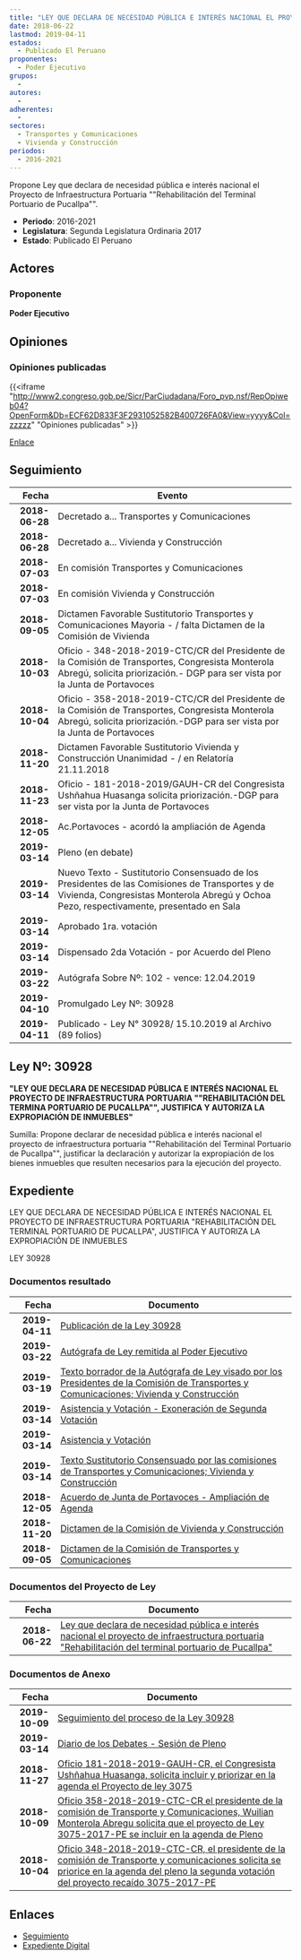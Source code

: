 ```yaml
---
title: "LEY QUE DECLARA DE NECESIDAD PÚBLICA E INTERÉS NACIONAL EL PROYECTO DE INFRAESTRUCTURA PORTUARIA 'REHABILITACIÓN DEL TERMINAL PORTUARIO DE PUCALLPA'"
date: 2018-06-22
lastmod: 2019-04-11
estados: 
  - Publicado El Peruano
proponentes: 
  - Poder Ejecutivo
grupos: 
  - 
autores: 
  - 
adherentes: 
  - 
sectores: 
  - Transportes y Comunicaciones
  - Vivienda y Construcción
periodos: 
  - 2016-2021
---
```


Propone Ley que declara de necesidad pública e interés nacional el Proyecto de Infraestructura Portuaria ""Rehabilitación del Terminal Portuario de Pucallpa"".

- **Periodo**: 2016-2021
- **Legislatura**: Segunda Legislatura Ordinaria 2017
- **Estado**: Publicado El Peruano

## Actores

### Proponente

**Poder Ejecutivo**


## Opiniones

### Opiniones publicadas

{{<iframe "http://www2.congreso.gob.pe/Sicr/ParCiudadana/Foro_pvp.nsf/RepOpiweb04?OpenForm&Db=ECF62D833F3F2931052582B400726FA0&View=yyyy&Col=zzzzz" "Opiniones publicadas" >}}

[Enlace](http://www2.congreso.gob.pe/Sicr/ParCiudadana/Foro_pvp.nsf/RepOpiweb04?OpenForm&Db=ECF62D833F3F2931052582B400726FA0&View=yyyy&Col=zzzzz)

## Seguimiento

| Fecha | Evento |
|------:|--------|
| **2018-06-28** | Decretado a... Transportes y Comunicaciones|
| **2018-06-28** | Decretado a... Vivienda y Construcción|
| **2018-07-03** | En comisión Transportes y Comunicaciones|
| **2018-07-03** | En comisión Vivienda y Construcción|
| **2018-09-05** | Dictamen Favorable Sustitutorio Transportes y Comunicaciones Mayoria - / falta Dictamen de la Comisión de Vivienda|
| **2018-10-03** | Oficio - 348-2018-2019-CTC/CR del Presidente de la Comisión de Transportes, Congresista Monterola Abregú, solicita priorización.- DGP para ser vista por la Junta de Portavoces|
| **2018-10-04** | Oficio - 358-2018-2019-CTC/CR del Presidente de la Comisión de Transportes, Congresista Monterola Abregú, solicita priorización.-DGP para ser vista por la Junta de Portavoces|
| **2018-11-20** | Dictamen Favorable Sustitutorio Vivienda y Construcción Unanimidad - / en Relatoría 21.11.2018|
| **2018-11-23** | Oficio - 181-2018-2019/GAUH-CR del Congresista Ushñahua Huasanga solicita priorización.-DGP para ser vista por la Junta de Portavoces|
| **2018-12-05** | Ac.Portavoces - acordó la ampliación de Agenda|
| **2019-03-14** | Pleno (en debate)|
| **2019-03-14** | Nuevo Texto - Sustitutorio Consensuado de los Presidentes de las Comisiones de Transportes y de Vivienda, Congresistas Monterola Abregú y Ochoa Pezo, respectivamente, presentado en Sala|
| **2019-03-14** | Aprobado 1ra. votación|
| **2019-03-14** | Dispensado 2da Votación - por Acuerdo del Pleno|
| **2019-03-22** | Autógrafa Sobre Nº: 102 - vence: 12.04.2019|
| **2019-04-10** | Promulgado Ley Nº: 30928|
| **2019-04-11** | Publicado - Ley N° 30928/ 15.10.2019 al Archivo (89 folios)|

## Ley Nº: 30928

**"LEY QUE DECLARA DE NECESIDAD PÚBLICA E INTERÉS NACIONAL EL PROYECTO DE INFRAESTRUCTURA PORTUARIA ""REHABILITACIÓN DEL TERMINA PORTUARIO DE PUCALLPA"", JUSTIFICA Y AUTORIZA LA EXPROPIACIÓN DE INMUEBLES"**

Sumilla: Propone declarar de necesidad pública e interés nacional el proyecto de infraestructura portuaria ""Rehabilitación del Terminal Portuario de Pucallpa"", justificar la declaración y autorizar la expropiación de los bienes inmuebles que resulten necesarios para la ejecución del proyecto.


## Expediente

LEY QUE DECLARA DE NECESIDAD PÚBLICA E INTERÉS NACIONAL EL PROYECTO DE INFRAESTRUCTURA PORTUARIA "REHABILITACIÓN DEL TERMINAL PORTUARIO DE PUCALLPA", JUSTIFICA Y AUTORIZA LA EXPROPIACIÓN DE INMUEBLES

LEY 30928


### Documentos resultado

| Fecha | Documento |
|------:|--------|
| **2019-04-11** | [Publicación de la Ley 30928](http://www.leyes.congreso.gob.pe/Documentos/2016_2021/ADLP/Normas_Legales/30928-LEY.pdf) |
| **2019-03-22** | [Autógrafa de Ley remitida al Poder Ejecutivo](http://www.leyes.congreso.gob.pe/Documentos/2016_2021/ADLP/Texto_Aprobado/AU0307520190322.pdf) |
| **2019-03-19** | [Texto borrador de la Autógrafa de Ley visado por los Presidentes de la Comisión de Transportes y Comunicaciones; Vivienda y Construcción](http://www.leyes.congreso.gob.pe/Documentos/2016_2021/Texto_Borrador_de_Autografa/BAU0307520190319.pdf) |
| **2019-03-14** | [Asistencia y Votación - Exoneración de Segunda Votación](http://www.leyes.congreso.gob.pe/Documentos/2016_2021/Asistencia_y_Votacion/Proyectos_de_Ley/Exoneracion_de_Segunda_Votacion/PL_ESV03075_20190314.pdf) |
| **2019-03-14** | [Asistencia y Votación](http://www.leyes.congreso.gob.pe/Documentos/2016_2021/Asistencia_y_Votacion/Proyectos_de_Ley/PL_AV03075_20190314.pdf) |
| **2019-03-14** | [Texto Sustitutorio Consensuado por las comisiones de Transportes y Comunicaciones; Vivienda y Construcción](http://www2.congreso.gob.pe/Sicr/TraDocEstProc/Contdoc01_2011.nsf/Docpub/06537CE01014B2F2052583BD005A3776/$FILE/TSC03075.pdf) |
| **2018-12-05** | [Acuerdo de Junta de Portavoces - Ampliación de Agenda](http://www.leyes.congreso.gob.pe/Documentos/2016_2021/Acuerdos/Junta_Portavoces/AJP03075_20181205.pdf) |
| **2018-11-20** | [Dictamen de la Comisión de Vivienda y Construcción](http://www.leyes.congreso.gob.pe/Documentos/2016_2021/Dictamenes/Proyectos_de_Ley/03075DC24MAY20181120.pdf) |
| **2018-09-05** | [Dictamen de la Comisión de Transportes y Comunicaciones](http://www.leyes.congreso.gob.pe/Documentos/2016_2021/Dictamenes/Proyectos_de_Ley/03075DC23MAY20180918.PDF) |

### Documentos del Proyecto de Ley

| Fecha | Documento |
|------:|--------|
| **2018-06-22** | [Ley que declara de necesidad pública e interés nacional el proyecto de infraestructura portuaria "Rehabilitación del terminal portuario de Pucallpa"](http://www.leyes.congreso.gob.pe/Documentos/2016_2021/Proyectos_de_Ley_y_de_Resoluciones_Legislativas/PL0307520180622.pdf) |

### Documentos de Anexo

| Fecha | Documento |
|------:|--------|
| **2019-10-09** | [Seguimiento del proceso de la Ley 30928](http://www.leyes.congreso.gob.pe/Documentos/2016_2021/Seguimiento_de_Proyectos_de_Ley/03075PL20191009.pdf) |
| **2019-03-14** | [Diario de los Debates - Sesión de Pleno](http://www2.congreso.gob.pe/Sicr/DiarioDebates/Publicad.nsf/SesionesPleno/05256D6E0073DFE9052583BE005C6657/$FILE/SLO-2018-1.pdf) |
| **2018-11-27** | [Oficio 181-2018-2019-GAUH-CR, el Congresista Ushñahua Huasanga, solicita incluir y priorizar en la agenda el Proyecto de ley 3075](http://www.leyes.congreso.gob.pe/Documentos/2016_2021/Oficios/Congresistas/OFICIO-181-2018-2019-GAUH-CR.pdf) |
| **2018-10-09** | [Oficio 358-2018-2019-CTC-CR el presidente de la comisión de Transporte y Comunicaciones, Wuilian Monterola Abregu solicita que el proyecto de Ley 3075-2017-PE se incluir en la agenda de Pleno](http://www.leyes.congreso.gob.pe/Documentos/2016_2021/Oficios/Comisiones_Ordinarias/OFICIO-358-2018-2019-CTC-CR.pdf) |
| **2018-10-04** | [Oficio 348-2018-2019-CTC-CR, el presidente de la comisión de Transporte y comunicaciones solicita se priorice en la agenda del pleno la segunda votación del proyecto recaído 3075-2017-PE](http://www.leyes.congreso.gob.pe/Documentos/2016_2021/Oficios/Comisiones_Ordinarias/OFICIO-348-2018-2019-CTC-CR.pdf) |

## Enlaces 

- [Seguimiento](http://www2.congreso.gob.pehttp://www2.congreso.gob.pe/Sicr/TraDocEstProc/CLProLey2016.nsf/f7fff46988ca05b1052578e100829cc7/d271ac651effd359052582b40077bba7?OpenDocument)
- [Expediente Digital](http://www2.congreso.gob.pehttp://www2.congreso.gob.pe/Sicr/TraDocEstProc/CLProLey2016.nsf/f7fff46988ca05b1052578e100829cc7/d271ac651effd359052582b40077bba7?OpenDocument&Click=05257FB7005EB655.eb71d0cf91d8294e05256cdf006b5706/$Body/0.1C6C)
